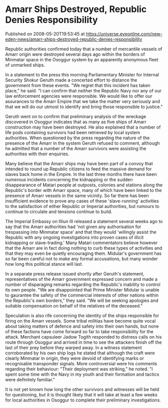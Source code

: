 # Amarr Ships Destroyed, Republic Denies Responsibility
Published on 2008-05-20T19:53:45 at https://universe.eveonline.com/new-eden-news/amarr-ships-destroyed-republic-denies-responsibility

Republic authorities confirmed today that a number of mercantile vessels of Amarr origin were destroyed several days ago within the borders of Minmatar space in the Osoggur system by an apparently anonymous fleet of unmarked ships.

In a statement to the press this morning Parliamentary Minister for Internal Security Shokur Geruth made a concerted effort to distance the government from these events. "We regret that this incident has taken place," he said. "I can confirm that neither the Republic Navy nor any of our law enforcement agencies were responsible. We would like to offer our assurances to the Amarr Empire that we take the matter very seriously and that we will do our utmost to identify and bring those responsible to justice."

Geruth went on to confirm that preliminary analysis of the wreckage discovered in Osoggur indicates that as many as five ships of Amarr construction may have been destroyed. He also explained that a number of life pods containing survivors had been retrieved by local system authorities. When questioned by the press regarding the nature of the presence of the Amarr in the system Geruth refused to comment, although he admitted that a number of the Amarr survivors were assisting the authorities with their enquiries.

Many believe that the Amarr ships may have been part of a convoy that intended to round up Republic citizens to feed the massive demand for slaves back home in the Empire. In the last three months there have been numerous incidents concerning the kidnapping or the sudden disappearance of Matari people at outposts, colonies and stations along the Republic's border with Amarr space, many of which have been linked to the presence of Amarr vessels in the same vicinity. So far there has been insufficient evidence to prove any cases of these 'slave-running' activities to the satisfaction of either Republic or Imperial authorities, but rumours to continue to circulate and tensions continue to build.

The Imperial Embassy on Illiun III released a statement several weeks ago to say that the Amarr authorities had 'not given any authorisation for trespassing into Minmatar space' and that they would 'willingly assist the Republic with any ongoing investigations into proven cases of illicit kidnapping or slave-trading.' Many Matari commentators believe however that the Amarr are in fact doing nothing to curb these types of activities and that they may even be quietly encouraging them. Midular's government has so far been careful not to make any formal accusations, but many wonder how long this political stance will last.

In a separate press release issued shortly after Geruth's statement, representatives of the Amarr government expressed concern and made a number of disparaging remarks regarding the Republic's inability to control its own people. "We are disappointed that Prime Minister Midular is unable to gaurantee the safety of the commercial interests of other nations within the Republic's own borders," they said. "We will be seeking apologies and suitable compensation on behalf of the relatives of the deceased."

Speculation is also rife concerning the identity of the ships responsible for firing on the Amarr vessels. Some tribal militias have become quite vocal about taking matters of defence and safety into their own hands, but none of these factions have come forward so far to take responsibility for the attack. Merchant capsuleer Jadow Togith responded to distress calls on his route through Osoggur and arrived in time to see the attackers finish off the last of their prey before they warped away. In a witness statement corroborated by his own ship logs he stated that although the craft were clearly Minmatar in origin, they were devoid of identifying marks or recognisable transponder signals. More controversial were his comments regarding their behaviour: "Their deployment was striking," he noted. "I spent some time with the Navy in my youth and their formation and tactics were definitely familiar."

It is not yet known how long the other survivors and witnesses will be held for questioning, but it is thought likely that it will take at least a few weeks for local authorities in Osoggur to complete their preliminary investigations.
